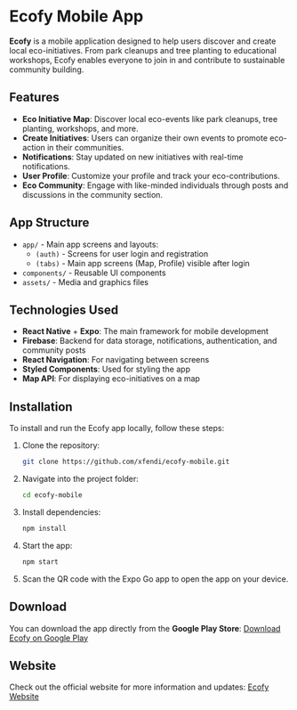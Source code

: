 # Ecofy Mobile App

**Ecofy** is a mobile application designed to help users discover and create local eco-initiatives. From park cleanups and tree planting to educational workshops, Ecofy enables everyone to join in and contribute to sustainable community building.

## Features

- **Eco Initiative Map**: Discover local eco-events like park cleanups, tree planting, workshops, and more.
- **Create Initiatives**: Users can organize their own events to promote eco-action in their communities.
- **Notifications**: Stay updated on new initiatives with real-time notifications.
- **User Profile**: Customize your profile and track your eco-contributions.
- **Eco Community**: Engage with like-minded individuals through posts and discussions in the community section.

## App Structure

- `app/` - Main app screens and layouts:
  - `(auth)` - Screens for user login and registration
  - `(tabs)` - Main app screens (Map, Profile) visible after login
- `components/` - Reusable UI components
- `assets/` - Media and graphics files

## Technologies Used

- **React Native** + **Expo**: The main framework for mobile development
- **Firebase**: Backend for data storage, notifications, authentication, and community posts
- **React Navigation**: For navigating between screens
- **Styled Components**: Used for styling the app
- **Map API**: For displaying eco-initiatives on a map

## Installation

To install and run the Ecofy app locally, follow these steps:

1. Clone the repository:
   ```bash
   git clone https://github.com/xfendi/ecofy-mobile.git
   ```

2. Navigate into the project folder:
   ```bash
   cd ecofy-mobile
   ```

3. Install dependencies:
   ```bash
   npm install
   ```

4. Start the app:
   ```bash
   npm start
   ```

5. Scan the QR code with the Expo Go app to open the app on your device.

## Download

You can download the app directly from the **Google Play Store**: [Download Ecofy on Google Play]()

## Website

Check out the official website for more information and updates: [Ecofy Website]()
